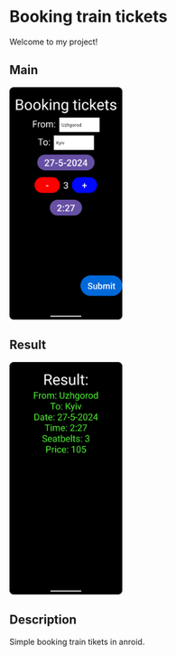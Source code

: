 # Booking train tickets

Welcome to my project!

## Main
<img src="https://github.com/zxuown/BookingTrainTickets/blob/master/bookingTrainTickets1.png" alt="Logo" width="200"/>

## Result
<img src="https://github.com/zxuown/BookingTrainTickets/blob/master/bookingTrainTickets2.png" alt="Logo" width="200"/>

## Description

Simple booking train tikets in anroid.
